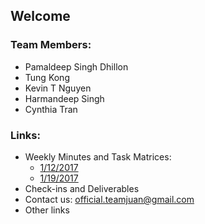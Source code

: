## Welcome

### Team Members:
 + Pamaldeep Singh Dhillon
 + Tung Kong
 + Kevin T Nguyen
 + Harmandeep Singh
 + Cynthia Tran

### Links:
 + Weekly Minutes and Task Matrices:
   - [1/12/2017](https://github.com/dhillp/TeamJuan/blob/4428af8ae8148d61ac8f9eaea9a3e845f670bc22/minutes.1.12.2017.pdf)
   - [1/19/2017](https://github.com/dhillp/TeamJuan/blob/76aa32dbb5b889b6d5e486655d2cae2c238cc57b/minutes.1.19.2017.pdf)
 + Check-ins and Deliverables
 + Contact us: official.teamjuan@gmail.com
 + Other links
